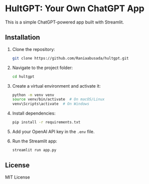 # HultGPT: Your Own ChatGPT App

This is a simple ChatGPT-powered app built with Streamlit.

## Installation

1. Clone the repository:
   ```bash
   git clone https://github.com/Raniaabusada/hultgpt.git
   ```
2. Navigate to the project folder:
   ```bash
   cd hultgpt
   ```
3. Create a virtual environment and activate it:
   ```bash
   python -m venv venv
   source venv/bin/activate  # On macOS/Linux
   venv\Scripts\activate  # On Windows
   ```
4. Install dependencies:
   ```bash
   pip install -r requirements.txt
   ```
5. Add your OpenAI API key in the `.env` file.

6. Run the Streamlit app:
   ```bash
   streamlit run app.py
   ```

## License

MIT License
